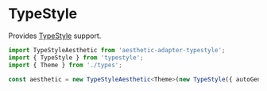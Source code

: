 # TypeStyle

Provides [TypeStyle](https://github.com/threepointone/typestyle) support.

```ts
import TypeStyleAesthetic from 'aesthetic-adapter-typestyle';
import { TypeStyle } from 'typestyle';
import { Theme } from './types';

const aesthetic = new TypeStyleAesthetic<Theme>(new TypeStyle({ autoGenerateTag: true }));
```
